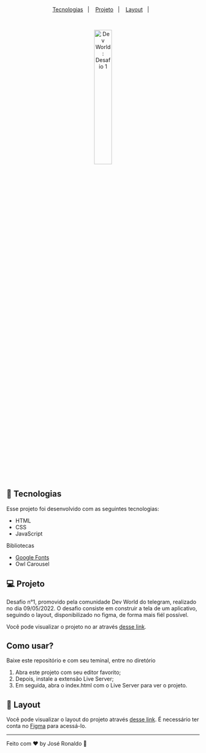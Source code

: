 <p align="center">
  <a href="#-tecnologias">Tecnologias</a>&nbsp;&nbsp;&nbsp;|&nbsp;&nbsp;&nbsp;
  <a href="#-projeto">Projeto</a>&nbsp;&nbsp;&nbsp;|&nbsp;&nbsp;&nbsp;
  <a href="#-layout">Layout</a>&nbsp;&nbsp;&nbsp;|&nbsp;&nbsp;&nbsp;
</p>

<br>

<p align="center">
  
  <img alt="Dev World: Desafio 1" src="https://i.imgur.com/ZIwEdB4.png" width="30%">
</p>

## 🚀 Tecnologias

Esse projeto foi desenvolvido com as seguintes tecnologias:

- HTML
- CSS
- JavaScript

Bibliotecas

- [Google Fonts](https://fonts.google.com/)
- Owl Carousel

## 💻 Projeto

Desafio n°1, promovido pela comunidade Dev World do telegram, realizado no dia 09/05/2022. O desafio consiste em construir a tela de um aplicativo, seguindo o layout, disponibilizado no figma, de forma mais fiél possível.

Você pode visualizar o projeto no ar através [desse link](https://joseronaldo-devworld-desafio1.netlify.app/).

## Como usar?

Baixe este repositório e com seu teminal, entre no diretório

1. Abra este projeto com seu editor favorito;
2. Depois, instale a extensão Live Server; 
3. Em seguida, abra o index.html com o Live Server para ver o projeto.

## 🔖 Layout

Você pode visualizar o layout do projeto através [desse link](https://www.figma.com/file/fZZ0H9BgBteVp8KTQWzirc/Pratica-(Copy)?node-id=0%3A1). É necessário ter conta no [Figma](https://figma.com) para acessá-lo.

---

Feito com ♥ by José Ronaldo :wave:


